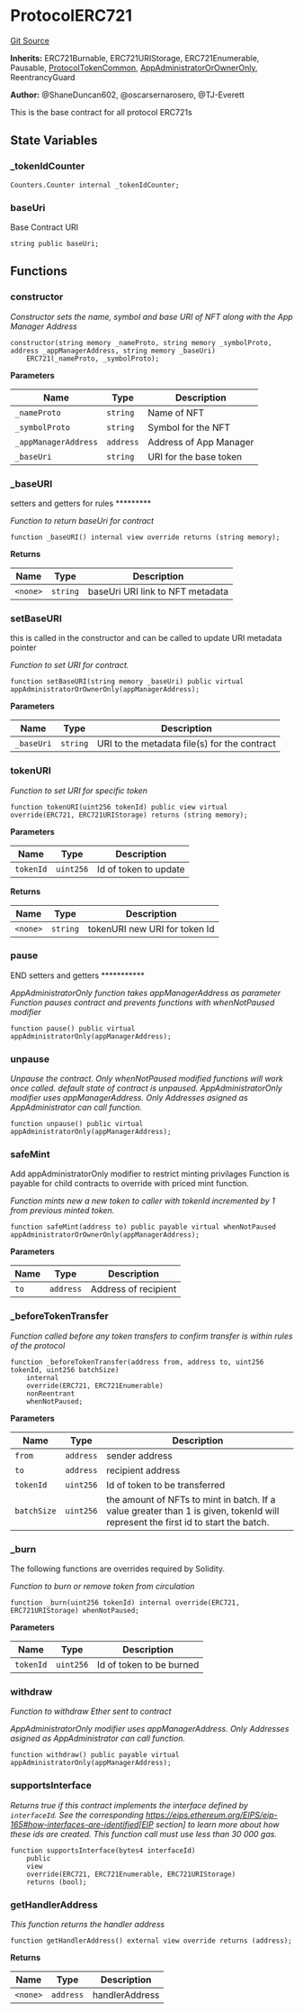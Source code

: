 # ProtocolERC721
[Git Source](https://github.com/thrackle-io/tron/blob/81b80009ad5682c206d626e3be15fff689d615e0/src/client/token/ERC721/ProtocolERC721.sol)

**Inherits:**
ERC721Burnable, ERC721URIStorage, ERC721Enumerable, Pausable, [ProtocolTokenCommon](/src/client/token/ProtocolTokenCommon.sol/abstract.ProtocolTokenCommon.md), [AppAdministratorOrOwnerOnly](/src/protocol/economic/AppAdministratorOrOwnerOnly.sol/contract.AppAdministratorOrOwnerOnly.md), ReentrancyGuard

**Author:**
@ShaneDuncan602, @oscarsernarosero, @TJ-Everett

This is the base contract for all protocol ERC721s


## State Variables
### _tokenIdCounter

```solidity
Counters.Counter internal _tokenIdCounter;
```


### baseUri
Base Contract URI


```solidity
string public baseUri;
```


## Functions
### constructor

*Constructor sets the name, symbol and base URI of NFT along with the App Manager Address*


```solidity
constructor(string memory _nameProto, string memory _symbolProto, address _appManagerAddress, string memory _baseUri)
    ERC721(_nameProto, _symbolProto);
```
**Parameters**

|Name|Type|Description|
|----|----|-----------|
|`_nameProto`|`string`|Name of NFT|
|`_symbolProto`|`string`|Symbol for the NFT|
|`_appManagerAddress`|`address`|Address of App Manager|
|`_baseUri`|`string`|URI for the base token|


### _baseURI

setters and getters for rules  *********

*Function to return baseUri for contract*


```solidity
function _baseURI() internal view override returns (string memory);
```
**Returns**

|Name|Type|Description|
|----|----|-----------|
|`<none>`|`string`|baseUri URI link to NFT metadata|


### setBaseURI

this is called in the constructor and can be called to update URI metadata pointer

*Function to set URI for contract.*


```solidity
function setBaseURI(string memory _baseUri) public virtual appAdministratorOrOwnerOnly(appManagerAddress);
```
**Parameters**

|Name|Type|Description|
|----|----|-----------|
|`_baseUri`|`string`|URI to the metadata file(s) for the contract|


### tokenURI

*Function to set URI for specific token*


```solidity
function tokenURI(uint256 tokenId) public view virtual override(ERC721, ERC721URIStorage) returns (string memory);
```
**Parameters**

|Name|Type|Description|
|----|----|-----------|
|`tokenId`|`uint256`|Id of token to update|

**Returns**

|Name|Type|Description|
|----|----|-----------|
|`<none>`|`string`|tokenURI new URI for token Id|


### pause

END setters and getters ***********

*AppAdministratorOnly function takes appManagerAddress as parameter
Function pauses contract and prevents functions with whenNotPaused modifier*


```solidity
function pause() public virtual appAdministratorOnly(appManagerAddress);
```

### unpause

*Unpause the contract. Only whenNotPaused modified functions will work once called. default state of contract is unpaused.
AppAdministratorOnly modifier uses appManagerAddress. Only Addresses asigned as AppAdministrator can call function.*


```solidity
function unpause() public virtual appAdministratorOnly(appManagerAddress);
```

### safeMint

Add appAdministratorOnly modifier to restrict minting privilages
Function is payable for child contracts to override with priced mint function.

*Function mints new a new token to caller with tokenId incremented by 1 from previous minted token.*


```solidity
function safeMint(address to) public payable virtual whenNotPaused appAdministratorOrOwnerOnly(appManagerAddress);
```
**Parameters**

|Name|Type|Description|
|----|----|-----------|
|`to`|`address`|Address of recipient|


### _beforeTokenTransfer

*Function called before any token transfers to confirm transfer is within rules of the protocol*


```solidity
function _beforeTokenTransfer(address from, address to, uint256 tokenId, uint256 batchSize)
    internal
    override(ERC721, ERC721Enumerable)
    nonReentrant
    whenNotPaused;
```
**Parameters**

|Name|Type|Description|
|----|----|-----------|
|`from`|`address`|sender address|
|`to`|`address`|recipient address|
|`tokenId`|`uint256`|Id of token to be transferred|
|`batchSize`|`uint256`|the amount of NFTs to mint in batch. If a value greater than 1 is given, tokenId will represent the first id to start the batch.|


### _burn

The following functions are overrides required by Solidity.

*Function to burn or remove token from circulation*


```solidity
function _burn(uint256 tokenId) internal override(ERC721, ERC721URIStorage) whenNotPaused;
```
**Parameters**

|Name|Type|Description|
|----|----|-----------|
|`tokenId`|`uint256`|Id of token to be burned|


### withdraw

*Function to withdraw Ether sent to contract*

*AppAdministratorOnly modifier uses appManagerAddress. Only Addresses asigned as AppAdministrator can call function.*


```solidity
function withdraw() public payable virtual appAdministratorOnly(appManagerAddress);
```

### supportsInterface

*Returns true if this contract implements the interface defined by
`interfaceId`. See the corresponding
https://eips.ethereum.org/EIPS/eip-165#how-interfaces-are-identified[EIP section]
to learn more about how these ids are created.
This function call must use less than 30 000 gas.*


```solidity
function supportsInterface(bytes4 interfaceId)
    public
    view
    override(ERC721, ERC721Enumerable, ERC721URIStorage)
    returns (bool);
```

### getHandlerAddress

*This function returns the handler address*


```solidity
function getHandlerAddress() external view override returns (address);
```
**Returns**

|Name|Type|Description|
|----|----|-----------|
|`<none>`|`address`|handlerAddress|


